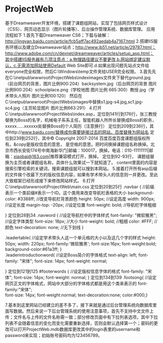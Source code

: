 # ProjectWeb
基于Dreamweaver开发环境，搭建了课题组网站，实现了包括网页样式设计（CSS）、网页动态显示（图片轮播等）、后台操作管理系统、数据库管理。
应用流程如下
1.首先下载Dreamweaver CS6；下载与破解：http://jingyan.baidu.com/article/fcb5aff7ac492aedab4a7167.html
2.搭建IIS服务环境以及建立Dreamweaver站点；http://www.jb51.net/article/29787.html；http://www.adobe.com/cn/devnet/dreamweaver/articles/setup_asp.html；其中搭建IIS服务器有几项注意点：a.物理路径建议不要更改,b.网站绑定建议默认，c.无需添加网站使用Default Web Site即可.d.如果出现问题先站点文件给everyone完全权限，然后C:\Windows\temp文件夹给USER完全权限。
3.首先先在C:\inetpub\wwwroot\ProjectWebs\indeximages文件夹下替代ground.jpg（前台网页的背景，图片比例900:204）backsystem.jpg（后台网页的背景 图片比例900:204）schoolplace.png（学校地图 图片比例 665:300）教授.jpg（学术带头人照片 图片比例100:120）
然后在C:\inetpub\wwwroot\ProjectWebs\images中替换s1.jpg-s4.jpg,sc1.jpg-sc4.jpg（主页轮显图片 图片比例663:291）
4.打开C:\inetpub\wwwroot\ProjectWebs\index.asp，定位到141行到176行，张三教授替换为Boss的名字，机械电子系系主任，智能机器人所所长替换成Boss的职务，xxxxx......xxxxxx处替换Boss的个人简历（注意换行）
定位到209到236行，其中http://www.baidu.com/替换成你需要链接过去的网站，百度替换为网站名
定位到239到252行，其中&copy;&nbsp;Copyright&nbsp;2007-2014&nbsp;百度百度百度课题组版权所有。&copy是版权信息的意思，&nbsp;是空格的意思。把时间换掉课题组名称换掉。北京市西长安街174号中南海新华门|邮编：100017，换掉。电话：010-11111111|邮箱：xiaobai@163.com|推荐兼容模式打开，换掉。
定位到92-93行，<title>课题组</title> 课题组替换为主页或者课题组名称，具体什么效果试一下就知道了。<meta name="keywords" content="课题组">
content里面的内容是搜索引擎检索的关键词，搜索课题组就可以搜到本网站。
5.接着打开所有asp后缀的文件挨个改最下方的版权信息内容，如果有学术带头人的信息则一并更改。至此大致框架已经形成接下来修改网站样式。
6.打开C:\inetpub\wwwroot\ProjectWeb\main.css   定位到20到25行
.navbar {								//前缀.表示一个类前缀#表示一个ID。这个类用来改变导航栏表格的大小
	background-color: #3388ff;			//改变导航栏背景颜色
	height: 50px; 						//设定高度
	width: 900px;						//设定长度
	margin-top: -20px;					//设定位置
	font-weight: bold;					//导航栏字体粗细 
	
}
定位到28到34
.navword {							//设定导航栏中的字体样式
	font-family: "微软雅黑";		//设定字体类型
	font-size: 18px;				//大小
	font-weight: bold;				//粗细
	color: #FFF;					//颜色
	text-decoration: none;			//无下划线
}

.leadertable{						//设定学术带头人这一个单元格的大小以及这几个字的样式
	height: 50px;
	width: 220px;
	font-family:'微软雅黑'; 
	font-size:16px; 
	font-weight:bold;
	background-color:#61a3ff;
}	
.leaderintroductionword{			//设定Boss简介的字体格式
	text-align: left;
	font-family: "宋体";
	font-size: 14px;
	font-weight: normal;
	
}
定位到121到125
#footerwords {						//设定版权信息字体的格式
	font-family: "宋体";
	font-size: 14px;
	font-weight: normal;
}
定位到134到139
.footsong{							//设定网页正文的字体格式，网站中大部分的字体格式都是用这个类来表示的
	font-family:"宋体";		
	font-size: 14px;
	font-weight:normal;
	text-decoration:none;
	color:#000;}

7.基本到这里网站已经建立的差不多了，接下来就是通过后台管理系统向数据库里面写数据。然后来说一下后台管理系统的使用注意事项，首先不支持中文文件上传；文件名与上传的文件名称需一致；部分修改页面中有下拉列表选项，其中下拉列表不会随着信息的变化而变化需要重新选择，否则会默认选择第一个；密码的更改可以打开ProjectWeb.mdb数据库更改其中的login表里的username和password来实现；初始账号密码均为123456789。
